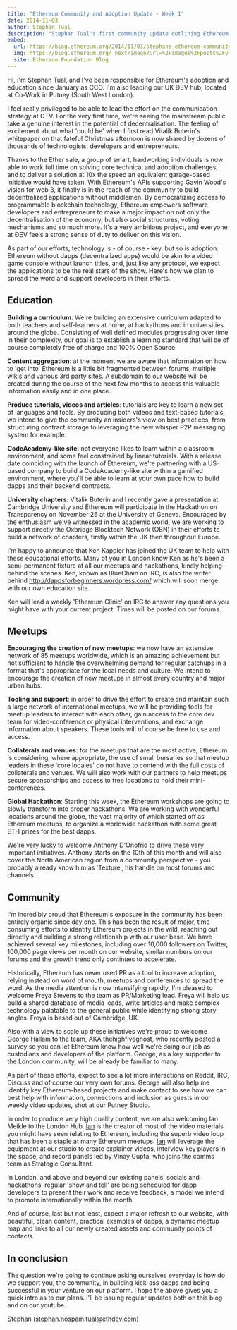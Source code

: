 ```yaml
---
title: "Ethereum Community and Adoption Update - Week 1"
date: 2014-11-03
author: Stephan Tual
description: "Stephan Tual's first community update outlining Ethereum's education, meetup, and community initiatives, including the announcement of new team members Ken Kappler, Anthony D'Onofrio, Freya Stevens, George Hallam, Ian Meikle, and Vinay Gupta"
embed:
  url: https://blog.ethereum.org/2014/11/03/stephans-ethereum-community-adoption-update-week-1
  img: https://blog.ethereum.org/_next/image?url=%2Fimages%2Fposts%2Fvlcsnap-2014-11-03-19h47m32s52.png&w=3840&q=75
  site: Ethereum Foundation Blog
---
```


Hi, I'm Stephan Tual, and I've been responsible for Ethereum's adoption and education since January as CCO. I'm also leading our UK ÐΞV hub, located at Co-Work in Putney (South West London).

I feel really privileged to be able to lead the effort on the communication strategy at ÐΞV. For the very first time, we're seeing the mainstream public take a genuine interest in the potential of decentralisation. The feeling of excitement about what 'could be' when I first read Vitalik Buterin's whitepaper on that fateful Christmas afternoon is now shared by dozens of thousands of technologists, developers and entrepreneurs.

Thanks to the Ether sale, a group of smart, hardworking individuals is now able to work full time on solving core technical and adoption challenges, and to deliver a solution at 10x the speed an equivalent garage-based initiative would have taken. With Ethereum's APIs supporting Gavin Wood's vision for web 3, it finally is in the reach of the community to build decentralized applications without middlemen. By democratizing access to programmable blockchain technology, Ethereum empowers software developers and entrepreneurs to make a major impact on not only the decentralisation of the economy, but also social structures, voting mechanisms and so much more. It's a very ambitious project, and everyone at ÐΞV feels a strong sense of duty to deliver on this vision.

As part of our efforts, technology is - of course - key, but so is adoption. Ethereum without dapps (decentralized apps) would be akin to a video game console without launch titles, and, just like any protocol, we expect the applications to be the real stars of the show. Here's how we plan to spread the word and support developers in their efforts.

## Education

**Building a curriculum**: We're building an extensive curriculum adapted to both teachers and self-learners at home, at hackathons and in universities around the globe. Consisting of well defined modules progressing over time in their complexity, our goal is to establish a learning standard that will be of course completely free of charge and 100% Open Source.

**Content aggregation**: at the moment we are aware that information on how to 'get into' Ethereum is a little bit fragmented between forums, multiple wikis and various 3rd party sites. A subdomain to our website will be created during the course of the next few months to access this valuable information easily and in one place.

**Produce tutorials, videos and articles**: tutorials are key to learn a new set of languages and tools. By producing both videos and text-based tutorials, we intend to give the community an insiders's view on best practices, from structuring contract storage to leveraging the new whisper P2P messaging system for example.

**CodeAcademy-like site**: not everyone likes to learn within a classroom environment, and some feel constrained by linear tutorials. With a release date coinciding with the launch of Ethereum, we're partnering with a US-based company to build a CodeAcademy-like site within a gamified environment, where you'll be able to learn at your own pace how to build dapps and their backend contracts.

**University chapters**: Vitalik Buterin and I recently gave a presentation at Cambridge University and Ethereum will participate in the Hackathon on Transparency on November 26 at the University of Geneva. Encouraged by the enthusiasm we've witnessed in the academic world, we are working to support directly the Oxbridge Blocktech Network (OBN) in their efforts to build a network of chapters, firstly within the UK then throughout Europe.

I'm happy to announce that Ken Kappler has joined the UK team to help with these educational efforts. Many of you in London know Ken as he's been a semi-permanent fixture at all our meetups and hackathons, kindly helping behind the scenes. Ken, known as BlueChain on IRC, is also the writer behind http://dappsforbeginners.wordpress.com/ which will soon merge with our own education site.

Ken will lead a weekly 'Ethereum Clinic' on IRC to answer any questions you might have with your current project. Times will be posted on our forums.

## Meetups

**Encouraging the creation of new meetups**: we now have an extensive network of 85 meetups worldwide, which is an amazing achievement but not sufficient to handle the overwhelming demand for regular catchups in a format that's appropriate for the local needs and culture. We intend to encourage the creation of new meetups in almost every country and major urban hubs.

**Tooling and support**: in order to drive the effort to create and maintain such a large network of international meetups, we will be providing tools for meetup leaders to interact with each other, gain access to the core dev team for video-conference or physical interventions, and exchange information about speakers. These tools will of course be free to use and access.

**Collaterals and venues**: for the meetups that are the most active, Ethereum is considering, where appropriate, the use of small bursaries so that meetup leaders in these 'core locales' do not have to contend with the full costs of collaterals and venues. We will also work with our partners to help meetups secure sponsorships and access to free locations to hold their mini-conferences.

**Global Hackathon**: Starting this week, the Ethereum workshops are going to slowly transform into proper hackathons. We are working with wonderful locations around the globe, the vast majority of which started off as Ethereum meetups, to organize a worldwide hackathon with some great ETH prizes for the best dapps.

We're very lucky to welcome Anthony D'Onofrio to drive these very important initiatives. Anthony starts on the 10th of this month and will also cover the North American region from a community perspective - you probably already know him as 'Texture', his handle on most forums and channels.

## Community

I'm incredibly proud that Ethereum's exposure in the community has been entirely organic since day one. This has been the result of major, time consuming efforts to identify Ethereum projects in the wild, reaching out directly and building a strong relationship with our user base. We have achieved several key milestones, including over 10,000 followers on Twitter, 100,000 page views per month on our website, similar numbers on our forums and the growth trend only continues to accelerate.

Historically, Ethereum has never used PR as a tool to increase adoption, relying instead on word of mouth, meetups and conferences to spread the word. As the media attention is now intensifying rapidly, I'm pleased to welcome Freya Stevens to the team as PR/Marketing lead. Freya will help us build a shared database of media leads, write articles and make complex technology palatable to the general public while identifying strong story angles. Freya is based out of Cambridge, UK.

Also with a view to scale up these initiatives we're proud to welcome George Hallam to the team, AKA thehighfiveghost, who recently posted a survey so you can let Ethereum know how well we're doing our job as custodians and developers of the platform. George, as a key supporter to the London community, will be already be familiar to many.

As part of these efforts, expect to see a lot more interactions on Reddit, IRC, Discuss and of course our very own forums. George will also help me identify key Ethereum-based projects and make contact to see how we can best help with information, connections and inclusion as guests in our weekly video updates, shot at our Putney Studio.

In order to produce very high quality content, we are also welcoming Ian Meikle to the London Hub. [Ian](/people/ian-meikle/) is the creator of most of the video materials you might have seen relating to Ethereum, including the superb video loop that has been a staple at many Ethereum meetups. [Ian](/people/ian-meikle/) will leverage the equipment at our studio to create explainer videos, interview key players in the space, and record panels led by Vinay Gupta, who joins the comms team as Strategic Consultant.

In London, and above and beyond our existing panels, socials and hackathons, regular 'show and tell' are being scheduled for dapp developers to present their work and receive feedback, a model we intend to promote internationally within the month.

And of course, last but not least, expect a major refresh to our website, with beautiful, clean content, practical examples of dapps, a dynamic meetup map and links to all our newly created assets and community points of contacts.

## In conclusion

The question we're going to continue asking ourselves everyday is how do we support you, the community, in building kick-ass dapps and being successful in your venture on our platform. I hope the above gives you a quick intro as to our plans. I'll be issuing regular updates both on this blog and on our youtube.

Stephan (stephan.nospam.tual@ethdev.com)
